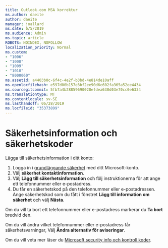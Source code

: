 ```yaml
---
title: Outlook.com MSA korrektur
ms.author: daeite
author: daeite
manager: joallard
ms.date: 6/5/2019
ms.audience: Admin
ms.topic: article
ROBOTS: NOINDEX, NOFOLLOW
localization_priority: Normal
ms.custom:
- "1006"
- "1008"
- "1009"
- "1010"
- "8000060"
ms.assetid: a4403b0c-6f4c-4e2f-b3bd-4e814de10aff
ms.openlocfilehash: e597d00b157e3bf2ee90d6c602fa365a52ee4434
ms.sourcegitcommit: 5fb7a4b28859690020efdea630d03e70cc0e6334
ms.translationtype: MT
ms.contentlocale: sv-SE
ms.lasthandoff: 06/28/2019
ms.locfileid: "35373899"
---
```

# <a name="security-info-and-security-codes"></a>Säkerhetsinformation och säkerhetskoder

Lägga till säkerhetsinformation i ditt konto:

1. Logga in i [grundläggande säkerhet](https://account.microsoft.com/security) med ditt Microsoft-konto.
1. Välj **säkerhet kontaktinformation**.
1. Välj **Lägg till säkerhetsinformation** och följ instruktionerna för att ange ett telefonnummer eller e-postadress.
1. Du får en säkerhetskod på den telefonnummer eller e-postadressen. Ange säkerhetskod som du fått i fönstret **Lägg till information om säkerhet** och välj **Nästa**.

Om du vill ta bort ett telefonnummer eller e-postadress markerar du **Ta bort** bredvid den.

Om du vill ändra vilket telefonnummer eller e-postadress får säkerhetsvarningar, Välj **Ändra alternativ för aviseringar**.

Om du vill veta mer läser du [Microsoft security info och kontroll koder](https://support.microsoft.com/help/12428/).
